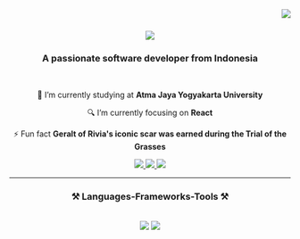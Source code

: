 <img align="right" src="https://visitor-badge.laobi.icu/badge?page_id=ongkyyyyy.ongkyyyyy" />

<h1 align="center">
    <img src="https://readme-typing-svg.herokuapp.com/?font=Righteous&size=35&center=true&vCenter=true&width=500&height=70&duration=4000&lines=Hi+There!+👋;+I'm+William+Ongky+Wijaya!;" />
</h1>

<h3 align="center">A passionate software developer from Indonesia</h3>

<br/>

<div align="center">
 
 🔭 I’m currently studying at **Atma Jaya Yogyakarta University**
 
 🔍 I’m currently focusing on **React**

 ⚡ Fun fact **Geralt of Rivia's iconic scar was earned during the Trial of the Grasses**

 </div>

 <div align="center"> 
  <a href="mailto:william.ongkywow@gmail.com">
    <img src="https://img.shields.io/badge/Gmail-333333?style=for-the-badge&logo=gmail&logoColor=white" />
  </a>
  <a href="https://www.linkedin.com/in/williamongky/" target="_blank">
    <img src="https://img.shields.io/badge/LinkedIn-0077B5?style=for-the-badge&logo=linkedin&logoColor=white" target="_blank" />
  </a>
  <a href="https://salesp07.github.io" target="_blank">
     <img src="https://img.shields.io/badge/Instagram-E1306C?style=for-the-badge&logo=instagram&logoColor=white" target="_blank" /> 
  </a>
</div>

 <hr/>

<h3 align="center">⚒️ Languages-Frameworks-Tools ⚒️</h3>
<br>
<div align="center">
    <img src="https://skillicons.dev/icons?i=react,bootstrap,html,css,vscode,github,figma,tailwind,git" />
    <img src="https://skillicons.dev/icons?i=javascript,firebase,mongodb,c,java,mysql" /><br>
</div>

<br/>

<!--
**ongkyyyyy/ongkyyyyy** is a ✨ _special_ ✨ repository because its `README.md` (this file) appears on your GitHub profile.

Here are some ideas to get you started:

- 🔭 I’m currently working on ...
- 🌱 I’m currently learning ...
- 👯 I’m looking to collaborate on ...
- 🤔 I’m looking for help with ...
- 💬 Ask me about ...
- 📫 How to reach me: ...
- 😄 Pronouns: ...
- ⚡ Fun fact: ...
-->
